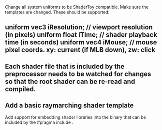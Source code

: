 
Change all system uniforms to be ShaderToy compatible. Make sure the templates are changed. These should be supported:

uniform vec3      iResolution;           // viewport resolution (in pixels)
uniform float     iTime;                 // shader playback time (in seconds)
uniform vec4      iMouse;                // mouse pixel coords. xy: current (if MLB down), zw: click
---
Each shader file that is included by the preprocessor needs to be watched for changes so that the root shader can be re-read
and compiled.
---
Add a basic raymarching shader template
---
Add support for embedding shader libraries into the binary that can be included by the #pragma include .
